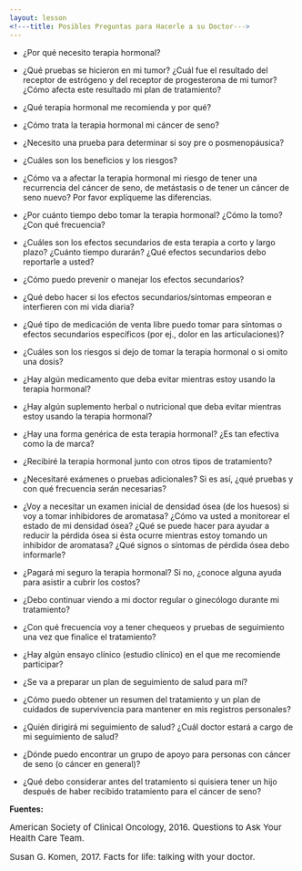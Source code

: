 ```yaml
---
layout: lesson
<!---title: Posibles Preguntas para Hacerle a su Doctor--->
---
```


* ¿Por qué necesito terapia hormonal?

* ¿Qué pruebas se hicieron en mi tumor? ¿Cuál fue el resultado del receptor de estrógeno y del receptor de progesterona de mi tumor? ¿Cómo afecta este resultado mi plan de tratamiento?

* ¿Qué terapia hormonal me recomienda y por qué?

* ¿Cómo trata la terapia hormonal mi cáncer de seno?

* ¿Necesito una prueba para determinar si soy pre o posmenopáusica?

* ¿Cuáles son los beneficios y los riesgos?

* ¿Cómo va a afectar la terapia hormonal mi riesgo de tener una recurrencia del cáncer de seno, de metástasis o de tener un cáncer de seno nuevo? Por favor explíqueme las diferencias.

* ¿Por cuánto tiempo debo tomar la terapia hormonal? ¿Cómo la tomo? ¿Con qué frecuencia?

* ¿Cuáles son los efectos secundarios de esta terapia a corto y largo plazo? ¿Cuánto tiempo durarán? ¿Qué efectos secundarios debo reportarle a usted?

* ¿Cómo puedo prevenir o manejar los efectos secundarios?

* ¿Qué debo hacer si los efectos secundarios/síntomas empeoran e interfieren con mi vida diaria?

* ¿Qué tipo de medicación de venta libre puedo tomar para síntomas o efectos secundarios específicos (por ej., dolor en las articulaciones)?

* ¿Cuáles son los riesgos si dejo de tomar la terapia hormonal o si omito una dosis?

* ¿Hay algún medicamento que deba evitar mientras estoy usando la terapia hormonal?

* ¿Hay algún suplemento herbal o nutricional que deba evitar mientras estoy usando la terapia hormonal?

* ¿Hay una forma genérica de esta terapia hormonal? ¿Es tan efectiva como la de marca?

* ¿Recibiré la terapia hormonal junto con otros tipos de tratamiento?

* ¿Necesitaré exámenes o pruebas adicionales? Si es así, ¿qué pruebas y con qué frecuencia serán necesarias?

* ¿Voy a necesitar un examen inicial de densidad ósea (de los huesos) si voy a tomar inhibidores de aromatasa? ¿Cómo va usted a monitorear el estado de mi densidad ósea? ¿Qué se puede hacer para ayudar a reducir la pérdida ósea si ésta ocurre mientras estoy tomando un inhibidor de aromatasa? ¿Qué signos o síntomas de pérdida ósea debo informarle?

* ¿Pagará mi seguro la terapia hormonal? Si no, ¿conoce alguna ayuda para asistir a cubrir los costos?

* ¿Debo continuar viendo a mi doctor regular o ginecólogo durante mi tratamiento?

* ¿Con qué frecuencia voy a tener chequeos y pruebas de seguimiento una vez que finalice el tratamiento?

* ¿Hay algún ensayo clínico (estudio clínico) en el que me recomiende participar?

* ¿Se va a preparar un plan de seguimiento de salud para mí?

* ¿Cómo puedo obtener un resumen del tratamiento y un plan de cuidados de supervivencia para mantener en mis registros personales?

* ¿Quién dirigirá mi seguimiento de salud? ¿Cuál doctor estará a cargo de mi seguimiento de salud?

* ¿Dónde puedo encontrar un grupo de apoyo para personas con cáncer de seno (o cáncer en general)?

* ¿Qué debo considerar antes del tratamiento si quisiera tener un hijo después de haber recibido tratamiento para el cáncer de seno?


**Fuentes:**

<span style="font-size:15px;">American Society of Clinical Oncology, 2016. Questions to Ask Your Health Care Team.</span>

<span style="font-size:15px;">Susan G. Komen, 2017. Facts for life: talking with your doctor.</span>
